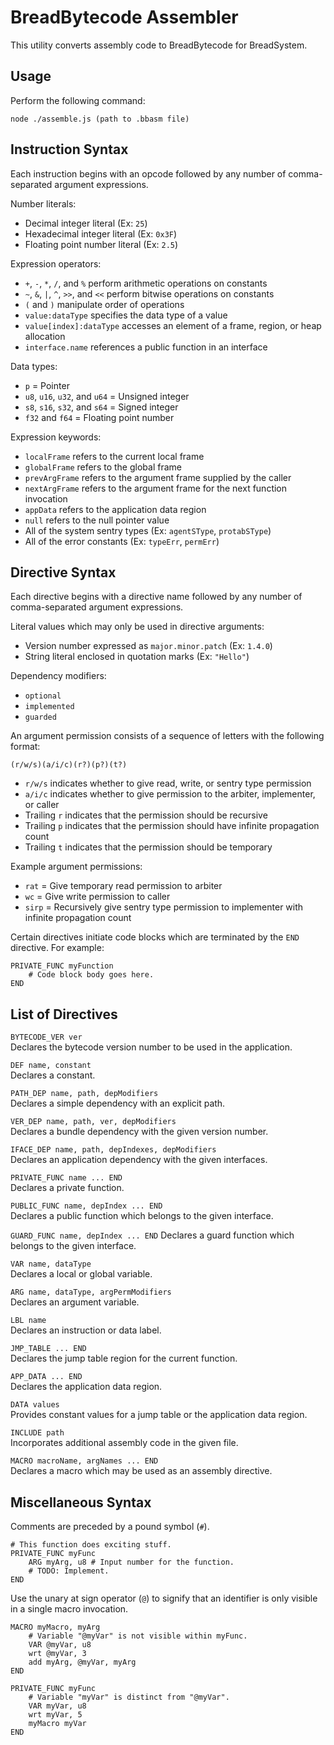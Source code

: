 
# BreadBytecode Assembler

This utility converts assembly code to BreadBytecode for BreadSystem.

## Usage

Perform the following command:

```
node ./assemble.js (path to .bbasm file)
```

## Instruction Syntax

Each instruction begins with an opcode followed by any number of comma-separated argument expressions.

Number literals:

* Decimal integer literal (Ex: `25`)
* Hexadecimal integer literal (Ex: `0x3F`)
* Floating point number literal (Ex: `2.5`)

Expression operators:

* `+`, `-`, `*`, `/`, and `%` perform arithmetic operations on constants
* `~`, `&`, `|`, `^`, `>>`, and `<<` perform bitwise operations on constants
* `(` and `)` manipulate order of operations
* `value:dataType` specifies the data type of a value
* `value[index]:dataType` accesses an element of a frame, region, or heap allocation
* `interface.name` references a public function in an interface

Data types:

* `p` = Pointer
* `u8`, `u16`, `u32`, and `u64` = Unsigned integer
* `s8`, `s16`, `s32`, and `s64` = Signed integer
* `f32` and `f64` = Floating point number

Expression keywords:

* `localFrame` refers to the current local frame
* `globalFrame` refers to the global frame
* `prevArgFrame` refers to the argument frame supplied by the caller
* `nextArgFrame` refers to the argument frame for the next function invocation
* `appData` refers to the application data region
* `null` refers to the null pointer value
* All of the system sentry types (Ex: `agentSType`, `protabSType`)
* All of the error constants (Ex: `typeErr`, `permErr`)

## Directive Syntax

Each directive begins with a directive name followed by any number of comma-separated argument expressions.

Literal values which may only be used in directive arguments:

* Version number expressed as `major.minor.patch` (Ex: `1.4.0`)
* String literal enclosed in quotation marks (Ex: `"Hello"`)

Dependency modifiers:

* `optional`
* `implemented`
* `guarded`

An argument permission consists of a sequence of letters with the following format:

`(r/w/s)(a/i/c)(r?)(p?)(t?)`

* `r/w/s` indicates whether to give read, write, or sentry type permission
* `a/i/c` indicates whether to give permission to the arbiter, implementer, or caller
* Trailing `r` indicates that the permission should be recursive
* Trailing `p` indicates that the permission should have infinite propagation count
* Trailing `t` indicates that the permission should be temporary

Example argument permissions:

* `rat` = Give temporary read permission to arbiter
* `wc` = Give write permission to caller
* `sirp` = Recursively give sentry type permission to implementer with infinite propagation count

Certain directives initiate code blocks which are terminated by the `END` directive. For example:

```
PRIVATE_FUNC myFunction
    # Code block body goes here.
END
```

## List of Directives

`BYTECODE_VER ver`  
Declares the bytecode version number to be used in the application.

`DEF name, constant`  
Declares a constant.

`PATH_DEP name, path, depModifiers`  
Declares a simple dependency with an explicit path.

`VER_DEP name, path, ver, depModifiers`  
Declares a bundle dependency with the given version number.

`IFACE_DEP name, path, depIndexes, depModifiers`  
Declares an application dependency with the given interfaces.

`PRIVATE_FUNC name ... END`  
Declares a private function.

`PUBLIC_FUNC name, depIndex ... END`  
Declares a public function which belongs to the given interface.

`GUARD_FUNC name, depIndex ... END`
Declares a guard function which belongs to the given interface.

`VAR name, dataType`  
Declares a local or global variable.

`ARG name, dataType, argPermModifiers`  
Declares an argument variable.

`LBL name`  
Declares an instruction or data label.

`JMP_TABLE ... END`  
Declares the jump table region for the current function.

`APP_DATA ... END`  
Declares the application data region.

`DATA values`  
Provides constant values for a jump table or the application data region.

`INCLUDE path`  
Incorporates additional assembly code in the given file.

`MACRO macroName, argNames ... END`  
Declares a macro which may be used as an assembly directive.

## Miscellaneous Syntax

Comments are preceded by a pound symbol (`#`).

```
# This function does exciting stuff.
PRIVATE_FUNC myFunc
    ARG myArg, u8 # Input number for the function.
    # TODO: Implement.
END
```

Use the unary at sign operator (`@`) to signify that an identifier is only visible in a single macro invocation.

```
MACRO myMacro, myArg
    # Variable "@myVar" is not visible within myFunc.
    VAR @myVar, u8
    wrt @myVar, 3
    add myArg, @myVar, myArg
END

PRIVATE_FUNC myFunc
    # Variable "myVar" is distinct from "@myVar".
    VAR myVar, u8
    wrt myVar, 5
    myMacro myVar
END
```


